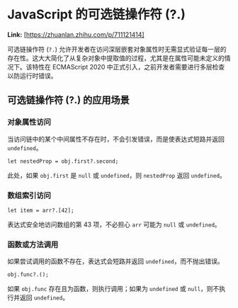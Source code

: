 # JavaScript 的可选链操作符 (?.)



 **Link:** [https://zhuanlan.zhihu.com/p/711121414]



可选链操作符 (`?.`) 允许开发者在访问深层嵌套对象属性时无需显式验证每一层的存在性。这大大简化了从复杂对象中提取值的过程，尤其是在属性可能未定义的情况下。该特性在 ECMAScript 2020 中正式引入，之前开发者需要进行多层检查以防运行时错误。

## 可选链操作符 (?.) 的应用场景  
### 对象属性访问  

当访问链中的某个中间属性不存在时，不会引发错误，而是使表达式短路并返回 `undefined`。

```
let nestedProp = obj.first?.second;
```

此处，如果 `obj.first` 是 `null` 或 `undefined`，则 `nestedProp` 返回 `undefined`。

### 数组索引访问  
```
let item = arr?.[42];
```

表达式安全地访问数组的第 43 项，不必担心 `arr` 可能为 `null` 或 `undefined`。

### 函数或方法调用  

如果尝试调用的函数不存在，表达式会短路并返回 `undefined`，而不抛出错误。

```
obj.func?.();
```

如果 `obj.func` 存在且为函数，则执行调用；如果为 `undefined` 或 `null`，则不执行并返回 `undefined`。

